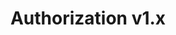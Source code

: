 ---
title: Authorization v1.x
linkTitle: "Authorization v1.x"
description: >
  Installing Authorization via Container Storage Modules Operator
---